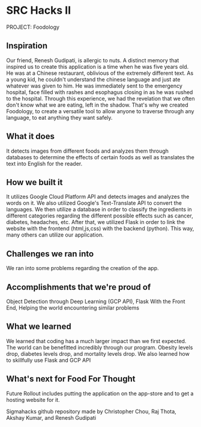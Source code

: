 # SRC Hacks II
PROJECT: Foodology
## Inspiration
Our friend, Renesh Gudipati, is allergic to nuts. A distinct memory that inspired us to create this application is a time when he was five years old. He was at a Chinese restaurant, oblivious of the extremely different text. As a young kid, he couldn't understand the chinese language and just ate whatever was given to him. He was immediately sent to the emergency hospital, face filled with rashes and esophagus closing in as he was rushed to the hospital. Through this experience, we had the revelation that we often don't know what we are eating, left in the shadow. That's why we created Foodology, to create a versatile tool to allow anyone to traverse through any language, to eat anything they want safely. 
## What it does
It detects images from different foods and analyzes them through databases to determine the effects of certain foods as well as translates the text into English for the reader. 
## How we built it
It utilizes Google Cloud Platform API and detects images and analyzes the words on it. We also utilized Google's Text-Translate API to convert the languages. 
We then utilize a database in order to classify the ingredients in different categories regarding the different possible effects such as cancer, diabetes, headaches, etc. 
After that, we utilized Flask in order to link the website with the frontend (html,js,css) with the backend (python). This way, many others can utilize our application.
## Challenges we ran into
We ran into some problems regarding the creation of the app.
## Accomplishments that we're proud of
Object Detection through Deep Learning (GCP API), Flask With the Front End, Helping the world encountering similar problems
## What we learned
We learned that coding has a much larger impact than we first expected. The world can be benefitted incredibly through our program. Obesity levels drop, diabetes levels drop, and mortality levels drop. We also learned how to skillfully use Flask and GCP API
## What's next for Food For Thought
Future Rollout includes putting the application on the app-store and to get a hosting website for it. 

Sigmahacks github repository made by Christopher Chou, Raj Thota, Akshay Kumar, and Renesh Gudipati
